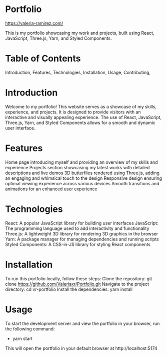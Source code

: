 # Portfolio

https://valeria-ramirez.com/

This is my portfolio showcasing my work and projects, built using React, JavaScript, Three.js, Yarn, and Styled Components.


# Table of Contents

Introduction,
Features,
Technologies,
Installation,
Usage,
Contributing,

# Introduction

Welcome to my portfolio! This website serves as a showcase of my skills, experience, and projects. It is designed to provide visitors with an interactive and visually appealing experience. The use of React, JavaScript, Three.js, Yarn, and Styled Components allows for a smooth and dynamic user interface.

# Features

Home page introducing myself and providing an overview of my skills and experience
Projects section showcasing my latest works with detailed descriptions and live demos
3D butterflies rendered using Three.js, adding an engaging and whimsical touch to the design
Responsive design ensuring optimal viewing experience across various devices
Smooth transitions and animations for an enhanced user experience

# Technologies

React: A popular JavaScript library for building user interfaces
JavaScript: The programming language used to add interactivity and functionality
Three.js: A lightweight 3D library for rendering 3D graphics in the browser
Yarn: A package manager for managing dependencies and running scripts
Styled Components: A CSS-in-JS library for styling React components

# Installation

To run this portfolio locally, follow these steps:
Clone the repository: git clone https://github.com/Valeriaxr/Portfolio.git
Navigate to the project directory: cd vr-portfolio
Install the dependencies: yarn install

# Usage

To start the development server and view the portfolio in your browser, run the following command:
- yarn start

This will open the portfolio in your default browser at http://localhost:5174



